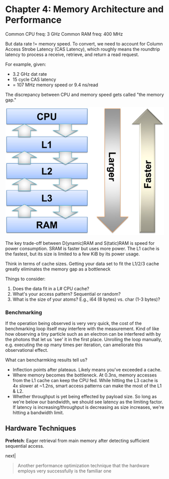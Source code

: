 Chapter 4: Memory Architecture and Performance
========================================

Common CPU freq: 3 GHz
Common RAM freq: 400 MHz

But data rate != memory speed.
To convert, we need to account for Column Access Strobe Latency
(CAS Latency), which roughly means the roundtrip latency to process a
receive, retrieve, and return a read request.

For example, given:
* 3.2 GHz dat rate
* 15 cycle CAS latency
* = 107 MHz memory speed or 9.4 ns/read

The discrepancy between CPU and memory speed gets called "the memory gap."

![The memory hierarchy](./CPU_Memory_Hierarchy.jpg)

The key trade-off between D(ynamic)RAM and S(tatic)RAM is speed for power
consumption. SRAM is faster but uses more power. The L1 cache is the
fastest, but its size is limited to a few KiB by its power usage.

Think in terms of cache sizes. Getting your data set to fit the L1/2/3 cache
greatly eliminates the memory gap as a bottleneck

Things to consider:
1. Does the data fit in a L# CPU cache?
2. What's your access pattern? Sequential or random?
3. What is the size of your atoms? E.g., i64 (8 bytes) vs. char (1-3 bytes)?

### Benchmarking
If the operation being observed is very very quick, the cost of the
benchmarking loop itself may interfere with the measurement. Kind of like
how observing a tiny particle such as an electron can be interfered with
by the photons that let us 'see' it in the first place. Unrolling the
loop manually, e.g. executing the op many times per iteration, can
ameliorate this observational effect.

What can bencharmking results tell us?
* Inflection points after plateaus. Likely means you've exceeded a cache.
* Where memory becomes the bottleneck. At 0.3ns, memory accesses from the
L1 cache can keep the CPU fed. While hitting the L3 cache is 4x slower at
~1.2ns, smart access patterns can make the most of the L1 & L2.
* Whether throughput is yet being effected by payload size. So long as
we're below our bandwidth, we should see latency as the limiting factor.
If latency is increasing/throughput is decreasing as size increases,
   we're hitting a bandwidth limit.

## Hardware Techniques
__Prefetch__:
 Eager retrieval from main memory after detecting sufficient sequential access.

next|
> Another performance optimization technique that the hardware employs very successfully is the familiar one
